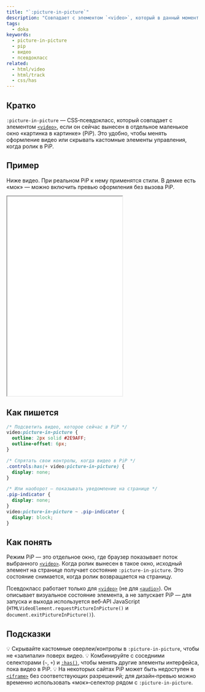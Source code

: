 ```yaml
---
title: "`:picture-in-picture`"
description: "Совпадает с элементом `<video>`, который в данный момент отображается в режиме «картинка в картинке» (Picture‑in‑Picture)."
tags:
  - doka
keywords:
  - picture-in-picture
  - pip
  - видео
  - псевдокласс
related:
  - html/video
  - html/track
  - css/has
---
```


## Кратко

`:picture-in-picture` — CSS‑псевдокласс, который совпадает с элементом [`<video>`](/html/video/), если он сейчас вынесен в отдельное маленькое окно «картинка в картинке» (PiP). Это удобно, чтобы менять оформление видео или скрывать кастомные элементы управления, когда ролик в PiP.

## Пример

Ниже видео. При реальном PiP к нему применятся стили. В демке есть «мок» — можно включить превью оформления без вызова PiP.

<iframe title=":picture-in-picture — оформление видео в режиме PiP" src="demos/basic/" height="520"></iframe>

## Как пишется

```css
/* Подсветить видео, которое сейчас в PiP */
video:picture-in-picture {
  outline: 2px solid #2E9AFF;
  outline-offset: 6px;
}

/* Спрятать свои контролы, когда видео в PiP */
.controls:has(+ video:picture-in-picture) {
  display: none;
}

/* Или наоборот — показывать уведомление на странице */
.pip-indicator {
  display: none;
}
video:picture-in-picture ~ .pip-indicator {
  display: block;
}
```

## Как понять

Режим PiP — это отдельное окно, где браузер показывает поток выбранного [`<video>`](/html/video/). Когда ролик вынесен в такое окно, исходный элемент на странице получает состояние `:picture-in-picture`. Это состояние снимается, когда ролик возвращается на страницу.

Псевдокласс работает только для [`<video>`](/html/video/) (не для [`<audio>`](/html/audio/)). Он описывает визуальное состояние элемента, а не запускает PiP — для запуска и выхода используется веб‑API JavaScript (`HTMLVideoElement.requestPictureInPicture()` и `document.exitPictureInPicture()`).

## Подсказки

💡 Скрывайте кастомные оверлеи/контролы в `:picture-in-picture`, чтобы не «залипали» поверх видео.
💡 Комбинируйте с соседними селекторами (`~`, `+`) и [`:has()`](/css/has/), чтобы менять другие элементы интерфейса, пока видео в PiP.
💡 На некоторых сайтах PiP может быть недоступен в [`<iframe>`](/html/iframe/) без соответствующих разрешений; для дизайн‑превью можно временно использовать «мок»‑селектор рядом с `:picture-in-picture`.
